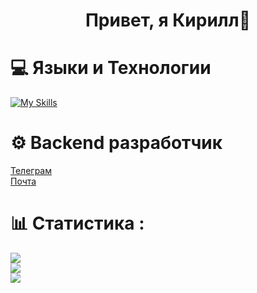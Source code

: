 <h1 align="center">Привет, я Кирилл👋</h1>

# 💻 Языки и Технологии 
[![My Skills](https://skillicons.dev/icons?i=python,flask,fastapi,django,js,ts,html,css,bootstrap,react,sqlite,postgres,git)](https://skillicons.dev)

# ⚙️ Backend разработчик
<a href="https://t.me/nkirill_tg">Телеграм</a><br>
<a href="mailto:n17k17@yandex.ru">Почта</a>

# 📊 Статистика :
<div style="width: 400px">
<img src="https://github-readme-stats.vercel.app/api?username=K1r1ll-Nickitin117&theme=dark&hide_border=false&include_all_commits=true&count_private=false"><br>
<img src="https://github-readme-streak-stats.herokuapp.com/?user=K1r1ll-Nickitin117&theme=dark&hide_border=false"><br>
<img src="https://github-readme-stats.vercel.app/api/top-langs/?username=K1r1ll-Nickitin117&theme=dark&hide_border=false&include_all_commits=true&count_private=false&layout=compact"><br>
</div>
